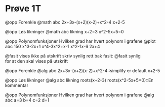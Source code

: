 # Prøve 1T

@opp Forenkle
@math abc
2x+3x-(x+2)(x-2)+x^2-4
x+2-5

@opp Løs likninger
@math abc likning
x+2=3
x^2-5x+5=0

@opp Polynomfunksjoner
Hvilken grad har hvert polynom i grafene
@plot abc 150
x^3-2x+1
x^4-3x^2+x-1
x^2-1x-6
2x+4


@fasit vises ikke på utskrift
skriv synlig rett bak fasit: 
 @fasit synlig  
for at den skal vises på utskrift

@opp Forenkle
@alg abc
2x+3x-(x+2)(x-2)+x^2-4::simplify er default
x+2-5

@opp Løs likninger
@alg abc likning
roots(x+2-3)
roots(x^2-5x+5=0)::En kommentar

@opp Polynomfunksjoner
Hvilken grad har hvert polynom i grafene
@alg abc
a=3
b=4
c=2
d=1
